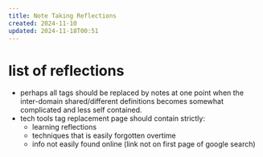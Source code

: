 ```yaml
---
title: Note Taking Reflections
created: 2024-11-10
updated: 2024-11-18T00:51
---
```


# list of reflections
- perhaps all tags should be replaced by notes at one point when the inter-domain shared/different definitions becomes somewhat complicated and less self contained.
- tech tools tag replacement page should contain strictly:
	- learning reflections
	- techniques that is easily forgotten overtime 
	- info not easily found online (link not on first page of google search)